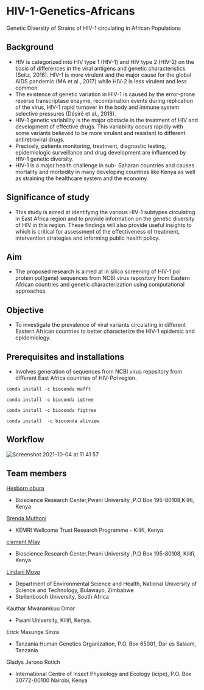# HIV-1-Genetics-Africans
Genetic Diversity of Strains of HIV-1 circulating in African Populations

## Background
 + HIV is categorized into HIV type 1 (HIV-1) and HIV type 2 (HIV-2) on the basis of differences in the viral antigens and genetic characteristics (Seitz, 2016). HIV-1 is more virulent and the major cause for the global AIDS pandemic (MA et al., 2017) while HIV-2 is less virulent and less common. 
+ The existence of genetic variation in HIV-1 is caused by the error-prone reverse transcriptase enzyme, recombination events during replication of the virus, HIV-1 rapid turnover in the body and immune system selective pressures (Désiré et al., 2018). 
+ HIV-1 genetic variability is the major obstacle in the treatment of HIV and development of effective drugs. This variability occurs rapidly with some variants believed to be more virulent and resistant to different antiretroviral drugs.
+ Precisely, patients monitoring, treatment, diagnostic testing, epidemiologic surveillance and drug development are influenced by HIV-1 genetic diversity.
+ HIV-1 is a major health challenge in sub- Saharan countries and causes mortality and morbidity in many developing countries like Kenya as well as straining the healthcare system and the economy.


 ## Significance of study
 + This   study is aimed at identifying the various HIV-1 subtypes circulating in East Africa region and to provide information on the genetic diversity of HIV in this region. These findings will also provide useful insights to which is critical for assessment of the effectiveness of treatment, intervention strategies and informing public health policy.

## Aim
+ The proposed research is aimed at in silico  screening of HIV-1  pol protein pol(gene) sequences from NCBI virus repository from Eastern African countries and genetic characterization using computational approaches.

## Objective
 + To investigate the prevalence of viral variants circulating in different Eastern  African countries  to better characterize the HIV-1 epidemic and epidemiology.

## Prerequisites and installations
+ Involves generation of sequences from NCBI virus repository from different East Africa countries of HIV-Pol region.
 
 ``` conda install -c bioconda mafft ```
 
 ``` conda install -c bioconda iqtree ```
 
 ``` conda install -c bioconda figtree ```
 
 ``` conda install  -c bioconda aliview ```
 
 ## Workflow
 ![Screenshot 2021-10-04 at 11 41 57](https://user-images.githubusercontent.com/72735085/136041950-9f66795b-65a5-4020-b9ac-7db38273a83e.png)
 
 ## Team members
 [Hesborn obura](https://github.com/hesbornomwandho)
 + Bioscience Research Center,Pwani University ,P.O Box 195-80108,Kilifi, Kenya
 
 
 [Brenda Muthoni](https://github.com/Sonibk)
 + KEMRI Wellcome Trust Research Programme - Kilifi, Kenya
 

 [clement Mlay](https://github.com/clementmlay)
  + Bioscience Research Center,Pwani University ,P.O Box 195-80108, Kilifi, Kenya
  

 [Lindani Moyo](https://github.com/lindanimoyo)
 + Department of Environmental Science and Health, National University of Science and Technology, Bulawayo, Zimbabwe
 + Stellenbosch University, South Africa
 
 
 Kauthar Mwanamkuu Omar
  + Pwani University, Kilifi, Kenya.
  
 
 Erick Masunge Sinza
 + Tanzania Human Genetics Organization, P.O. Box 65001, Dar es Salaam, Tanzania
 
 
 Gladys Jerono Rotich
 + International Centre of Insect Physiology and Ecology (icipe), P.O. Box 30772-00100 Nairobi, Kenya




